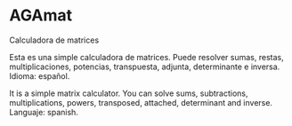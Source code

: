 # AGAmat
Calculadora de matrices

Esta es una simple calculadora de matrices. 
Puede resolver sumas, restas, multiplicaciones, potencias, transpuesta, adjunta, determinante e inversa. 
Idioma: español.

It is a simple matrix calculator. 
You can solve sums, subtractions, multiplications, powers, transposed, attached, determinant and inverse. 
Languaje: spanish.
